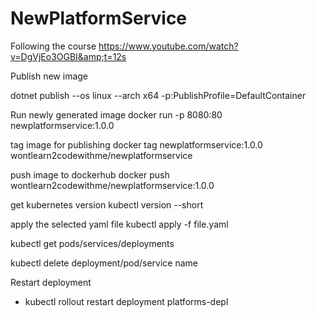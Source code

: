 # NewPlatformService
Following the course https://www.youtube.com/watch?v=DgVjEo3OGBI&amp;t=12s

Publish new image

dotnet publish --os linux --arch x64 -p:PublishProfile=DefaultContainer

Run newly generated image
docker run -p 8080:80 newplatformservice:1.0.0

tag image for publishing
docker tag newplatformservice:1.0.0 wontlearn2codewithme/newplatformservice

push image to dockerhub 
docker push wontlearn2codewithme/newplatformservice:1.0.0

get kubernetes version
kubectl version --short

apply the selected yaml file
kubectl apply -f file.yaml

kubectl get pods/services/deployments

kubectl delete deployment/pod/service name

Restart deployment
- kubectl rollout restart deployment platforms-depl